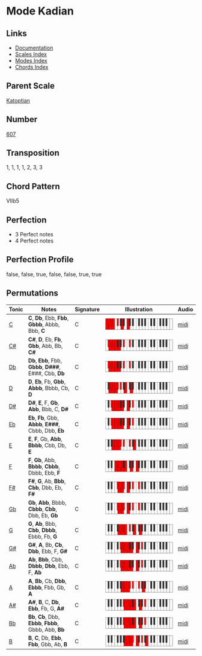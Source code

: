 # Mode Kadian

## Links

- [Documentation](README.md)
- [Scales Index](Scales.md)
- [Modes Index](Modes.md)
- [Chords Index](Chords.md)

## Parent Scale

[Katoptian](ScaleKatoptian.md)

## Number

[607](https://ianring.com/musictheory/scales/607)

## Transposition

1, 1, 1, 1, 2, 3, 3

## Chord Pattern

VIIb5

## Perfection

- 3 Perfect notes
- 4 Perfect notes

## Perfection Profile

false, false, true, false, false, true, true

## Permutations

| Tonic | Notes | Signature | Illustration | Audio |
|-------|-------|-----------|--------------|-------|
| [C](ModeCNaturalKadian.md) | **C**, **Db**, Ebb, **Fbb**, **Gbbb**, Abbb, Bbb, **C** | C | ![CNaturalKadian](ModeCNaturalKadian.png) | [midi](https://github.com/edipermadi/music/blob/main/docs/ModeCNaturalKadian.mid?raw=true) |
| [C#](ModeCSharpKadian.md) | **C#**, **D**, Eb, **Fb**, **Gbb**, Abb, Bb, **C#** | C | ![CSharpKadian](ModeCSharpKadian.png) | [midi](https://github.com/edipermadi/music/blob/main/docs/ModeCSharpKadian.mid?raw=true) |
| [Db](ModeDFlatKadian.md) | **Db**, **Ebb**, Fbb, **Gbbb**, **D###**, E###, Cbb, **Db** | C | ![DFlatKadian](ModeDFlatKadian.png) | [midi](https://github.com/edipermadi/music/blob/main/docs/ModeDFlatKadian.mid?raw=true) |
| [D](ModeDNaturalKadian.md) | **D**, **Eb**, Fb, **Gbb**, **Abbb**, Bbbb, Cb, **D** | C | ![DNaturalKadian](ModeDNaturalKadian.png) | [midi](https://github.com/edipermadi/music/blob/main/docs/ModeDNaturalKadian.mid?raw=true) |
| [D#](ModeDSharpKadian.md) | **D#**, **E**, F, **Gb**, **Abb**, Bbb, C, **D#** | C | ![DSharpKadian](ModeDSharpKadian.png) | [midi](https://github.com/edipermadi/music/blob/main/docs/ModeDSharpKadian.mid?raw=true) |
| [Eb](ModeEFlatKadian.md) | **Eb**, **Fb**, Gbb, **Abbb**, **E###**, Cbbb, Dbb, **Eb** | C | ![EFlatKadian](ModeEFlatKadian.png) | [midi](https://github.com/edipermadi/music/blob/main/docs/ModeEFlatKadian.mid?raw=true) |
| [E](ModeENaturalKadian.md) | **E**, **F**, Gb, **Abb**, **Bbbb**, Cbb, Db, **E** | C | ![ENaturalKadian](ModeENaturalKadian.png) | [midi](https://github.com/edipermadi/music/blob/main/docs/ModeENaturalKadian.mid?raw=true) |
| [F](ModeFNaturalKadian.md) | **F**, **Gb**, Abb, **Bbbb**, **Cbbb**, Dbbb, Ebb, **F** | C | ![FNaturalKadian](ModeFNaturalKadian.png) | [midi](https://github.com/edipermadi/music/blob/main/docs/ModeFNaturalKadian.mid?raw=true) |
| [F#](ModeFSharpKadian.md) | **F#**, **G**, Ab, **Bbb**, **Cbb**, Dbb, Eb, **F#** | C | ![FSharpKadian](ModeFSharpKadian.png) | [midi](https://github.com/edipermadi/music/blob/main/docs/ModeFSharpKadian.mid?raw=true) |
| [Gb](ModeGFlatKadian.md) | **Gb**, **Abb**, Bbbb, **Cbbb**, **Cbb**, Dbb, Eb, **Gb** | C | ![GFlatKadian](ModeGFlatKadian.png) | [midi](https://github.com/edipermadi/music/blob/main/docs/ModeGFlatKadian.mid?raw=true) |
| [G](ModeGNaturalKadian.md) | **G**, **Ab**, Bbb, **Cbb**, **Dbbb**, Ebbb, Fb, **G** | C | ![GNaturalKadian](ModeGNaturalKadian.png) | [midi](https://github.com/edipermadi/music/blob/main/docs/ModeGNaturalKadian.mid?raw=true) |
| [G#](ModeGSharpKadian.md) | **G#**, **A**, Bb, **Cb**, **Dbb**, Ebb, F, **G#** | C | ![GSharpKadian](ModeGSharpKadian.png) | [midi](https://github.com/edipermadi/music/blob/main/docs/ModeGSharpKadian.mid?raw=true) |
| [Ab](ModeAFlatKadian.md) | **Ab**, **Bbb**, Cbb, **Dbbb**, **Dbb**, Ebb, F, **Ab** | C | ![AFlatKadian](ModeAFlatKadian.png) | [midi](https://github.com/edipermadi/music/blob/main/docs/ModeAFlatKadian.mid?raw=true) |
| [A](ModeANaturalKadian.md) | **A**, **Bb**, Cb, **Dbb**, **Ebbb**, Fbb, Gb, **A** | C | ![ANaturalKadian](ModeANaturalKadian.png) | [midi](https://github.com/edipermadi/music/blob/main/docs/ModeANaturalKadian.mid?raw=true) |
| [A#](ModeASharpKadian.md) | **A#**, **B**, C, **Db**, **Ebb**, Fb, G, **A#** | C | ![ASharpKadian](ModeASharpKadian.png) | [midi](https://github.com/edipermadi/music/blob/main/docs/ModeASharpKadian.mid?raw=true) |
| [Bb](ModeBFlatKadian.md) | **Bb**, **Cb**, Dbb, **Ebbb**, **Fbbb**, Gbbb, Abb, **Bb** | C | ![BFlatKadian](ModeBFlatKadian.png) | [midi](https://github.com/edipermadi/music/blob/main/docs/ModeBFlatKadian.mid?raw=true) |
| [B](ModeBNaturalKadian.md) | **B**, **C**, Db, **Ebb**, **Fbb**, Gbb, Ab, **B** | C | ![BNaturalKadian](ModeBNaturalKadian.png) | [midi](https://github.com/edipermadi/music/blob/main/docs/ModeBNaturalKadian.mid?raw=true) |
